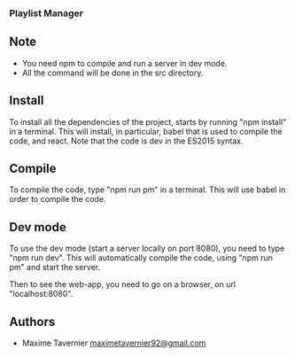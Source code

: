 ### Playlist Manager ###

## Note ##

* You need npm to compile and run a server in dev mode.
* All the command will be done in the src directory.

## Install ##

To install all the dependencies of the project, starts by running "npm install" in a terminal.
This will install, in particular, babel that is used to compile the code, and react. Note that
the code is dev in the ES2015 syntax.

## Compile ##

To compile the code, type "npm run pm" in a terminal. This will use babel in order to compile
the code.

## Dev mode ##

To use the dev mode (start a server locally on port 8080), you need to type "npm run dev". This
will automatically compile the code, using "npm run pm" and start the server.

Then to see the web-app, you need to go on a browser, on url "localhost:8080".

## Authors ##

* Maxime Tavernier <maximetavernier92@gmail.com>